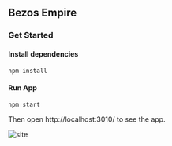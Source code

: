## Bezos Empire

### Get Started

#### Install dependencies

`npm install`

#### Run App

`npm start`

Then open http://localhost:3010/ to see the app.

![site](https://user-images.githubusercontent.com/11355392/91057785-ad920e80-e5f5-11ea-8e22-f915b54baa80.gif)
